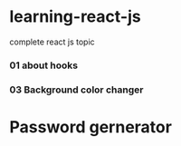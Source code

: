 # learning-react-js
complete react js topic


### 01 about hooks





### 03 Background color changer

# Password gernerator